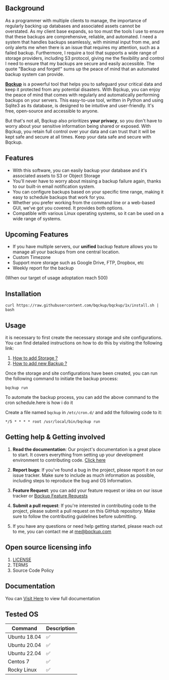 ## Background

As a programmer with multiple clients to manage, the importance of regularly backing up databases and associated assets cannot be overstated. As my client base expands, so too must the tools I use to ensure that these backups are comprehensive, reliable, and automated. I need a system that handles backups seamlessly, with minimal input from me, and only alerts me when there is an issue that requires my attention, such as a failed backup. Furthermore, I require a tool that supports a wide range of storage providers, including S3 protocol, giving me the flexibility and control I need to ensure that my backups are secure and easily accessible. The quote "Backup and forget!" sums up the peace of mind that an automated backup system can provide.

[**Bqckup**](https://bqckup.com) is a powerful tool that helps you to safeguard your critical data and keep it protected from any potential disasters. With Bqckup, you can enjoy the peace of mind that comes with regularly and automatically performing backups on your servers. This easy-to-use tool, written in Python and using Sqlite3 as its database, is designed to be intuitive and user-friendly. It's free, open-source and accessible to anyone.

But that's not all, Bqckup also prioritizes **your privacy**, so you don't have to worry about your sensitive information being shared or exposed. With Bqckup, you retain full control over your data and can trust that it will be kept safe and secure at all times. Keep your data safe and secure with Bqckup.


## Features 
- With this software, you can easily backup your database and it's associated assets to  S3 or Object Storage 
- You'll never have to worry about missing a backup failure again, thanks to our built-in email notification system.
- You can configure backups based on your specific time range, making it easy to schedule backups that work for you.
- Whether you prefer working from the command line or a web-based GUI, we've got you covered. It provides both options.
- Compatible with various Linux operating systems, so it can be used on a wide range of systems.


## Upcoming Features
- If you have multiple servers, our **unified** backup feature allows you to manage all your backups from one central location.
- Custom Timezone
- Support more storage such as Google Drive, FTP, Dropbox, etc
- Weekly report for the backup

(When our target of usage adoptation reach 500)

## Installation

```shell
curl https://raw.githubusercontent.com/bqckup/bqckup/1x/install.sh | bash
```

## Usage

it is necessary to first create the necessary storage and site configurations. You can find detailed instructions on how to do this by visiting the following link:
1. [How to add Storage ?](https://docs.bqckup.com/index/storages/add-storage)
2. [How to add new Backup ?](https://docs.bqckup.com/index/backup/add-backup)

Once the storage and site configurations have been created, you can run the following command to initiate the backup process:

```shell
bqckup run
```

To automate the backup process, you can add the above command to the cron schedule.here is how i do it 

Create a file named `bqckup` in `/etc/cron.d/` and add the following code to it:

```cron
*/5 * * * * root /usr/local/bin/bqckup run
```
## Getting help & Getting involved
1. **Read the documentation**: Our project's documentation is a great place to start. It covers everything from setting up your development environment to contributing code. [Click here](https://docs.bqckup.com)

2. **Report bugs**: If you've found a bug in the project, please report it on our issue tracker. Make sure to include as much information as possible, including steps to reproduce the bug and OS Information.

3. **Feature Request**: you can add your feature request or idea on our issue tracker or [Bqckup Feature Requests](https://bqckup.canny.io)

4. **Submit a pull request**: If you're interested in contributing code to the project, please submit a pull request on this GitHub repository. Make sure to follow the contributing guidelines before submitting.

5. If you have any questions or need help getting started, please reach out to me, you can contact me at <me@bqckup.com>

## Open source licensing info
1. [LICENSE](https://raw.githubusercontent.com/bqckup/bqckup/1x/LICENSE)
2. TERMS
3. Source Code Policy

## Documentation

You can [Visit Here](https://docs.bqckup.com) to view full documentation


## Tested OS

| Command      | Description |
| ------------ | ----------- |
| Ubuntu 18.04 | ✅          |
| Ubuntu 20.04 | ✅          |
| Ubuntu 22.04 | ✅          |
| Centos 7     | ✅          |
| Rocky Linux  | ✅          |
